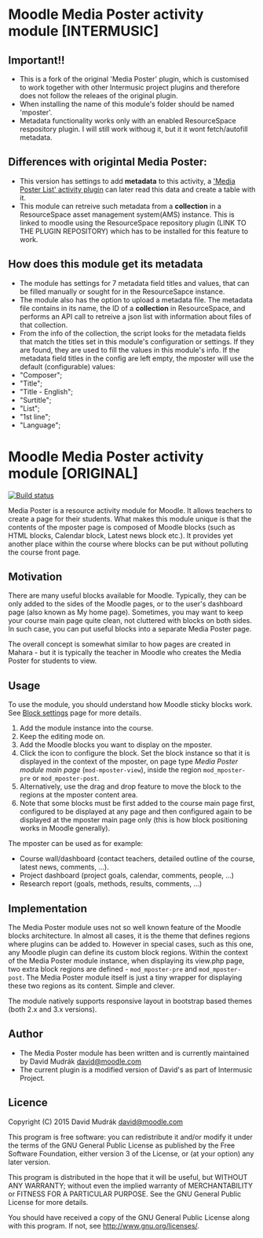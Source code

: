 Moodle Media Poster activity module [INTERMUSIC]
=============================

Important!!
----------
- This is a fork of the original 'Media Poster' plugin, which is customised to work together with other Intermusic project plugins and therefore does not follow the releaes of the original plugin.
- When installing the name of this module's folder should be named 'mposter'.
- Metadata functionality works only with an enabled ResourceSpace respository plugin. I will still work withoug it, but it it wont fetch/autofill metadata. 

Differences with origintal Media Poster:
----------
- This version has settings to add **metadata** to this activity, a ['Media Poster List' activity plugin](https://github.com/iorobertob/intermusic-database) can later read this data and create a table with it. 
- This module can retreive such metadata from a **collection** in a ResourceSpace asset management system(AMS) instance. This is linked to moodle using the ResourceSpace repository plugin (LINK TO THE PLUGIN REPOSITORY) which has to be installed for this feature to work. 


How does this module get its metadata
----------
- The module has settings for  7 metadata field titles and values, that can be filled manually or sought for in the ResourceSapce instance. 
- The module also has the option to upload a metadata file. The metadata file contains in its name, the ID of a **collection** in ResourceSpace, and performs an API call to retreive a json list with information about files of that collection. 
- From the info of the collection, the script looks for the metadata fields that match the titles set in this module's configuration or settings. If they are found, they are used to fill the values in this module's info. If the metadata field titles in the config are left empty, the mposter will use the default (configurable) values:  	
- "Composer";
- "Title";
- "Title - English";
- "Surtitle";
- "List";
- "1st line";
- "Language";



Moodle Media Poster activity module [ORIGINAL]
=============================

[![Build status](https://travis-ci.org/mudrd8mz/moodle-mod_mposter.svg?branch=master)](https://travis-ci.org/mudrd8mz/moodle-mod_mposter)

Media Poster is a resource activity module for Moodle. It allows teachers to create a page for their students. What makes this module
unique is that the contents of the mposter page is composed of Moodle blocks (such as HTML blocks, Calendar block, Latest news block
etc.). It provides yet another place within the course where blocks can be put without polluting the course front page.



Motivation
----------

There are many useful blocks available for Moodle. Typically, they can be only added to the sides of the Moodle pages, or to the
user's dashboard page (also known as My home page). Sometimes, you may want to keep your course main page quite clean, not cluttered
with blocks on both sides. In such case, you can put useful blocks into a separate Media Poster page.

The overall concept is somewhat similar to how pages are created in Mahara - but it is typically the teacher in Moodle who creates
the Media Poster for students to view.

Usage
-----

To use the module, you should understand how Moodle sticky blocks work. See [Block
settings](https://docs.moodle.org/en/Block_settings) page for more details.

1. Add the module instance into the course.
2. Keep the editing mode on.
3. Add the Moodle blocks you want to display on the mposter.
4. Click the icon to configure the block. Set the block instance so that it is displayed in the context of the
   mposter, on page type _Media Poster module main page_ (`mod-mposter-view`), inside the region `mod_mposter-pre` or `mod_mposter-post`.
5. Alternatively, use the drag and drop feature to move the block to the regions at the mposter content area.
6. Note that some blocks must be first added to the course main page first, configured to be displayed at any page and then
   configured again to be displayed at the mposter main page only (this is how block positioning works in Moodle generally).

The mposter can be used as for example:

* Course wall/dashboard (contact teachers, detailed outline of the course, latest news, comments, ...).
* Project dashboard (project goals, calendar, comments, people, ...)
* Research report (goals, methods, results, comments, ...)

Implementation
--------------

The Media Poster module uses not so well known feature of the Moodle blocks architecture. In almost all cases, it is the theme that
defines regions where plugins can be added to. However in special cases, such as this one, any Moodle plugin can define its custom
block regions.  Within the context of the Media Poster module instance, when displaying its view.php page, two extra block regions are
defined - `mod_mposter-pre` and `mod_mposter-post`. The Media Poster module itself is just a tiny wrapper for displaying these two regions
as its content. Simple and clever.

The module natively supports responsive layout in bootstrap based themes (both 2.x and 3.x versions).

Author
------

* The Media Poster module has been written and is currently maintained by David Mudrák <david@moodle.com>
* The current plugin is a modified version of David's as part of Intermusic Project.

Licence
-------

Copyright (C) 2015 David Mudrák <david@moodle.com>

This program is free software: you can redistribute it and/or modify it under the terms of the GNU General Public License as
published by the Free Software Foundation, either version 3 of the License, or (at your option) any later version.

This program is distributed in the hope that it will be useful, but WITHOUT ANY WARRANTY; without even the implied warranty of
MERCHANTABILITY or FITNESS FOR A PARTICULAR PURPOSE.  See the GNU General Public License for more details.

You should have received a copy of the GNU General Public License along with this program.  If not, see
<http://www.gnu.org/licenses/>.


            
